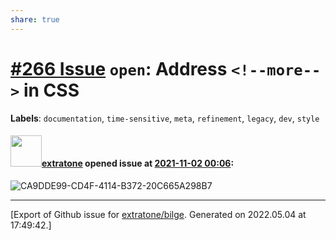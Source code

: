 ```yaml
---
share: true
---
```

# [\#266 Issue](https://github.com/extratone/bilge/issues/266) `open`: Address  `<!--more-->` in CSS
**Labels**: `documentation`, `time-sensitive`, `meta`, `refinement`, `legacy`, `dev`, `style`


#### <img src="https://avatars.githubusercontent.com/u/43663476?u=5047287ff0b8c3ce7f7e5858d204c9b3e57d8e44&v=4" width="50">[extratone](https://github.com/extratone) opened issue at [2021-11-02 00:06](https://github.com/extratone/bilge/issues/266):

![CA9DDE99-CD4F-4114-B372-20C665A298B7](https://user-images.githubusercontent.com/43663476/139758346-884148ed-82a8-4796-87d2-c3545f11d06f.jpeg)





-------------------------------------------------------------------------------



[Export of Github issue for [extratone/bilge](https://github.com/extratone/bilge). Generated on 2022.05.04 at 17:49:42.]
